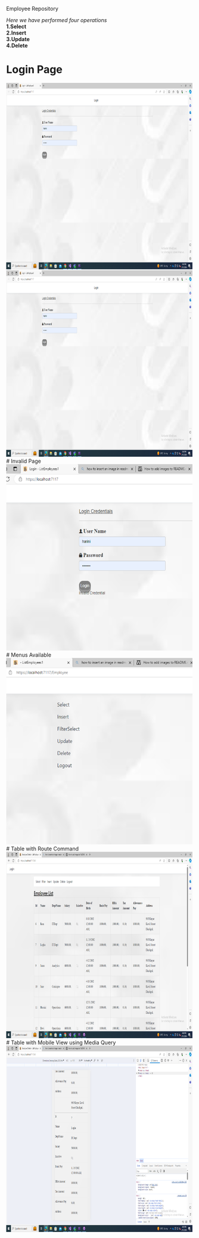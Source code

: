 Employee Repository

*Here we have performed four operations*
<br/>
**1.Select**
<br/>
**2.Insert**
<br/>
**3.Update** 
<br/>
**4.Delete**
<br/>
# Login Page
<img src="Pictures\login.png" style=" width:500px ; height:500px " >
<img src="Pictures\login.png" style=" width:500px ; height:500px " >
# Invalid Page
<img src="Pictures\failed login.png" style=" width:500px ; height:500px " >
# Menus Available
<img src="Pictures\menu.png" style=" width:500px ; height:500px " >
# Table with Route Command
<img src="Pictures\table.png" style=" width:500px ; height:500px " >
# Table with Mobile View using Media Query
<img src="Pictures\mobile view.png" style=" width:500px ; height:500px " >
